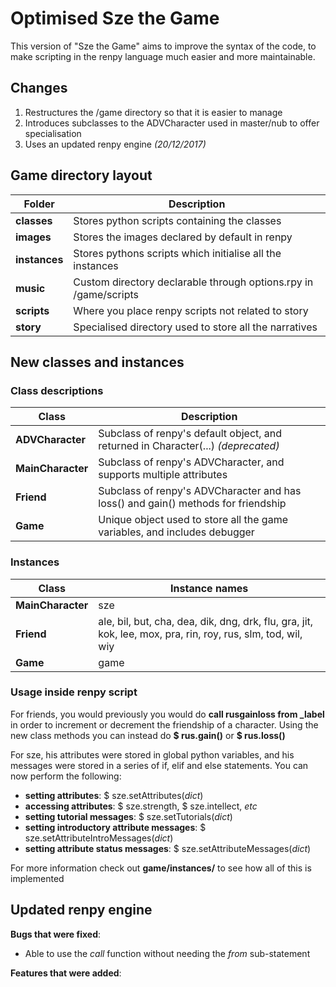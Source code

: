 # Optimised Sze the Game

This version of "Sze the Game" aims to improve the syntax of the code, to make scripting in the renpy language much easier and more maintainable. 

## Changes

1. Restructures the /game directory so that it is easier to manage  
2. Introduces subclasses to the ADVCharacter used in master/nub to offer specialisation
3. Uses an updated renpy engine *(20/12/2017)*

## Game directory layout

| Folder        | Description                                                       |
| ------------- | ----------------------------------------------------------------- |
| **classes**   | Stores python scripts containing the classes                      |
| **images**    | Stores the images declared by default in renpy                    |
| **instances** | Stores pythons scripts which initialise all the instances         |
| **music**     | Custom directory declarable through options.rpy in /game/scripts  |
| **scripts**   | Where you place renpy scripts not related to story                |
| **story**     | Specialised directory used to store all the narratives            |

## New classes and instances
### Class descriptions

| Class             | Description                                                                       |
| ----------------- | --------------------------------------------------------------------------------- |
| **ADVCharacter**  | Subclass of renpy's default object, and returned in Character(...) *(deprecated)* |
| **MainCharacter** | Subclass of renpy's ADVCharacter, and supports multiple attributes                |
| **Friend**        | Subclass of renpy's ADVCharacter and has loss() and gain() methods for friendship |
| **Game**          | Unique object used to store all the game variables, and includes debugger         |

### Instances

| Class             | Instance names  |
| ----------------- | --------------- |
| **MainCharacter** | sze             |
| **Friend**        | ale, bil, but, cha, dea, dik, dng, drk, flu, gra, jit, kok, lee, mox, pra, rin, roy, rus, slm, tod, wil, wiy |
| **Game**          | game            |

### Usage inside renpy script

For friends, you would previously you would do **call rusgainloss from _label** in order to increment or decrement the friendship of a character. Using the new class methods you can instead do **$ rus.gain()** or **$ rus.loss()**

For sze, his attributes were stored in global python variables, and his messages were stored in a series of if, elif and else statements. You can now perform the following:

* **setting attributes**: $ sze.setAttributes(*dict*)
* **accessing attributes**: $ sze.strength, $ sze.intellect, *etc*
* **setting tutorial messages**: $ sze.setTutorials(*dict*)
* **setting introductory attribute messages**: $ sze.setAttributeIntroMessages(*dict*)
* **setting attribute status messages**: $ sze.setAttributeMessages(*dict*)

For more information check out **game/instances/** to see how all of this is implemented

## Updated renpy engine

**Bugs that were fixed**:
* Able to use the *call* function without needing the *from* sub-statement

**Features that were added**:


